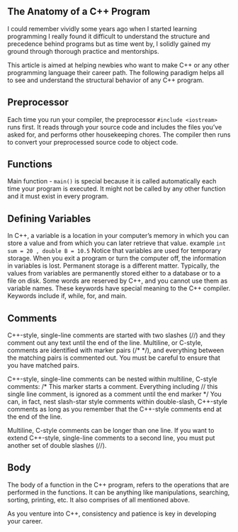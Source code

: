 ## The Anatomy of a C++ Program


I could remember vividly some years ago when I started learning programming I really found it difficult to understand the structure and precedence behind programs but as time went by, I solidly gained my ground through thorough practice and mentorships.

This article is aimed at helping newbies who want to make C++ or any other programming language their career path.
The following paradigm helps all to see and understand the structural behavior of any C++ program.

## Preprocessor

Each time you run your compiler, the preprocessor `#include <iostream>` runs first. It reads through your source code and includes the files you’ve asked for, and performs other housekeeping chores. The compiler then runs to convert your preprocessed source code to object code.

## Functions
Main function - `main()` is special because it is called automatically each time your program is executed. It might not be called by any other function and it must exist in every program.

## Defining Variables

In C++, a variable is a location in your computer’s memory in which you can store a value and from which you can later retrieve that value. example `int sum = 20 , double B = 10.5`
Notice that variables are used for temporary storage. When you exit a program or turn
the computer off, the information in variables is lost. Permanent storage is a different matter. Typically, the values from variables are permanently stored either to a database or to a file on disk.
Some words are reserved by C++, and you cannot use them as variable names. These
keywords have special meaning to the C++ compiler. Keywords include if, while, for,
and main.

## Comments
C++-style, single-line comments are started with two slashes (//) and they comment out any text until the end of the line. Multiline, or C-style, comments are
identified with marker pairs (/* */), and everything between the matching pairs is
commented out. You must be careful to ensure that you have matched pairs.

 C++-style, single-line comments can be nested within multiline, C-style comments:
/* This marker starts a comment. Everything including
// this single line comment,
is ignored as a comment until the end marker */
You can, in fact, nest slash-star style comments within double-slash, C++-style
comments as long as you remember that the C++-style comments end at the end of
the line.

Multiline, C-style comments can be longer than one line. If you want to extend
C++-style, single-line comments to a second line, you must put another set of double slashes (//).

## Body
The body of a function in the C++ program, refers to the operations that are performed in the functions. It can be anything like manipulations, searching, sorting, printing, etc. It also comprises of all mentioned above.

As you venture into C++, consistency and patience is key in developing your career.
